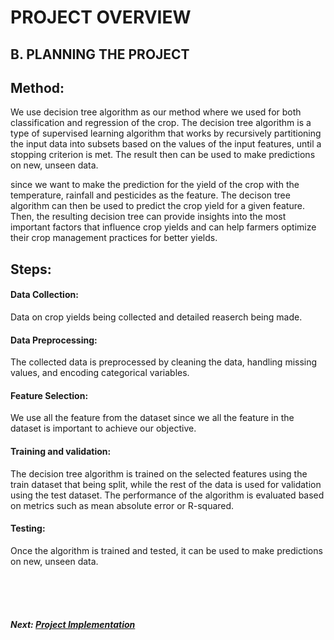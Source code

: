 # PROJECT OVERVIEW
## B. PLANNING THE PROJECT

## Method:

We use decision tree algorithm as our method where we used for both classification and regression of the crop. The decision tree algorithm is a type of supervised learning algorithm that works by recursively partitioning the input data into subsets based on the values of the input features, until a stopping criterion is met. The result then can be used to make predictions on new, unseen data.

since we want to make the prediction for the yield of the crop with the temperature, rainfall and pesticides as the feature. The decison tree algorithm can then be used to predict the crop yield for a given feature. Then, the resulting decision tree can provide insights into the most important factors that influence crop yields and can help farmers optimize their crop management practices for better yields.

## Steps:

#### Data Collection:
Data on crop yields being collected and detailed reaserch being made.

#### Data Preprocessing: 
The collected data is preprocessed by cleaning the data, handling missing values, and encoding categorical variables.

#### Feature Selection: 
We use all the feature from the dataset since we all the feature in the dataset is important to achieve our objective.

#### Training and validation: 
The decision tree algorithm is trained on the selected features using the train dataset that being split, while the rest of the data is used for validation using the test dataset. The performance of the algorithm is evaluated based on metrics such as mean absolute error or R-squared.

#### Testing: 
Once the algorithm is trained and tested, it can be used to make predictions on new, unseen data.


<br><br><br>
##### Next: [Project Implementation](C-PROJECT_IMPLEMENTATION.md)
